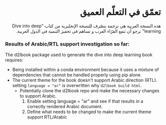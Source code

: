 # <div dir="rtl">تعمّق في التعلّم العميق</div>

<div dir="rtl">
هذه النسخة العربية هي ترجمة بتصّرف للنسخة الإنجليزية من كتاب "Dive into deep learning" نرجو أن تنفع القرّاء العرب و تساهم في تحفيز التنمية في الدول العربية.
</div>

### Results of Arabic/RTL support investigation so far:

The d2lbook package used to generate the dive into deep learning book requires:
* Being installed within a conda environment because it uses a mixture of dependencies that cannot be handled properly using pip alone.
* The current theme for the book doesn't support Arabic direction (RTL). setting `language = "ar"` is overwritten why `d2lbook build html`.
    - Potentially clone the d2lbook repo and make the necessary changes to support Arabic. 
        1. Enable setting language = "ar" and see if that results in a correctly rendered Arabic document.
        2. Define what needs to be changed to make the current theme support RTL/Arabic
